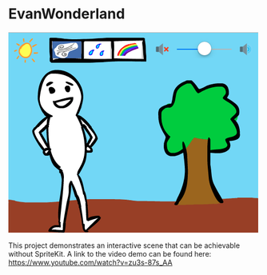 # EvanWonderland
![Alt text](banner.png?raw=true "Optional Title")

This project demonstrates an interactive scene that can be achievable without SpriteKit.
A link to the video demo can be found here: https://www.youtube.com/watch?v=zu3s-87s_AA
